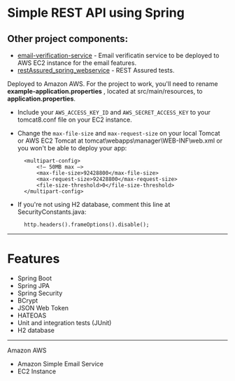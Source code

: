 # Simple REST API using Spring

## Other project components:

* [email-verification-service](https://github.com/lucasolsi/email-verification-service) - Email verificatin service to be deployed to AWS EC2 instance for the email features.
* [restAssured_spring_webservice](https://github.com/lucasolsi/restAssured_spring_webservice) - REST Assured tests.

Deployed to Amazon AWS. 
For the project to work, you'll need to rename **example-application.properties** , located at src/main/resources, to **application.properties**.  


* Include your `AWS_ACCESS_KEY_ID` and `AWS_SECRET_ACCESS_KEY` to your tomcat8.conf file on your EC2 instance.

* Change the `max-file-size` and `max-request-size` on your local Tomcat or AWS EC2 Tomcat at tomcat\webapps\manager\WEB-INF\web.xml or you won't be able to deploy your app:

		<multipart-config>
	    	<!– 50MB max –>
	    	<max-file-size>92428800</max-file-size>
	    	<max-request-size>92428800</max-request-size>
	    	<file-size-threshold>0</file-size-threshold>
		</multipart-config>

* If you're not using H2 database, comment this line at SecurityConstants.java:

		http.headers().frameOptions().disable();
 




------------------------------------------------------------
# Features

*   Spring Boot
*   Spring JPA
*	Spring Security
*	BCrypt
*	JSON Web Token
*	HATEOAS
*	Unit and integration tests (JUnit)
*	H2 database


------------------------------------------------------------

Amazon AWS
*	Amazon Simple Email Service
*	EC2 Instance
